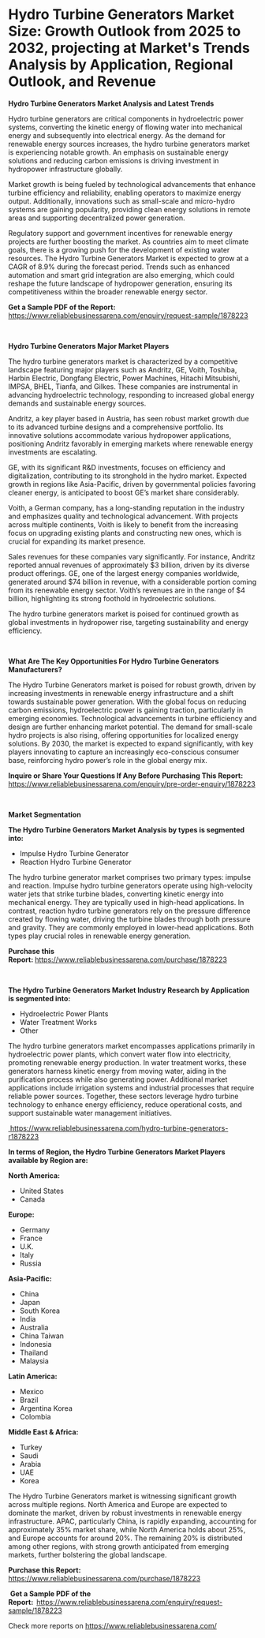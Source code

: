 <p><h1>Hydro Turbine Generators Market Size: Growth Outlook from 2025 to 2032, projecting at Market's Trends Analysis by Application, Regional Outlook, and Revenue</h1></p><p><strong>Hydro Turbine Generators Market Analysis and Latest Trends</strong></p>
<p><p>Hydro turbine generators are critical components in hydroelectric power systems, converting the kinetic energy of flowing water into mechanical energy and subsequently into electrical energy. As the demand for renewable energy sources increases, the hydro turbine generators market is experiencing notable growth. An emphasis on sustainable energy solutions and reducing carbon emissions is driving investment in hydropower infrastructure globally.</p><p>Market growth is being fueled by technological advancements that enhance turbine efficiency and reliability, enabling operators to maximize energy output. Additionally, innovations such as small-scale and micro-hydro systems are gaining popularity, providing clean energy solutions in remote areas and supporting decentralized power generation.</p><p>Regulatory support and government incentives for renewable energy projects are further boosting the market. As countries aim to meet climate goals, there is a growing push for the development of existing water resources. The Hydro Turbine Generators Market is expected to grow at a CAGR of 8.9% during the forecast period. Trends such as enhanced automation and smart grid integration are also emerging, which could reshape the future landscape of hydropower generation, ensuring its competitiveness within the broader renewable energy sector.</p></p>
<p><strong>Get a Sample PDF of the Report:&nbsp;</strong> <a href="https://www.reliablebusinessarena.com/enquiry/request-sample/1878223?utm_campaign=3559&utm_medium=2&utm_source=Github&utm_content=ia&utm_term=10042025&utm_id=hydro-turbine-generators">https://www.reliablebusinessarena.com/enquiry/request-sample/1878223</a></p>
<p>&nbsp;</p>
<p><strong>Hydro Turbine Generators Major Market Players</strong></p>
<p><p>The hydro turbine generators market is characterized by a competitive landscape featuring major players such as Andritz, GE, Voith, Toshiba, Harbin Electric, Dongfang Electric, Power Machines, Hitachi Mitsubishi, IMPSA, BHEL, Tianfa, and Gilkes. These companies are instrumental in advancing hydroelectric technology, responding to increased global energy demands and sustainable energy sources.</p><p>Andritz, a key player based in Austria, has seen robust market growth due to its advanced turbine designs and a comprehensive portfolio. Its innovative solutions accommodate various hydropower applications, positioning Andritz favorably in emerging markets where renewable energy investments are escalating. </p><p>GE, with its significant R&D investments, focuses on efficiency and digitalization, contributing to its stronghold in the hydro market. Expected growth in regions like Asia-Pacific, driven by governmental policies favoring cleaner energy, is anticipated to boost GE’s market share considerably.</p><p>Voith, a German company, has a long-standing reputation in the industry and emphasizes quality and technological advancement. With projects across multiple continents, Voith is likely to benefit from the increasing focus on upgrading existing plants and constructing new ones, which is crucial for expanding its market presence.</p><p>Sales revenues for these companies vary significantly. For instance, Andritz reported annual revenues of approximately $3 billion, driven by its diverse product offerings. GE, one of the largest energy companies worldwide, generated around $74 billion in revenue, with a considerable portion coming from its renewable energy sector. Voith’s revenues are in the range of $4 billion, highlighting its strong foothold in hydroelectric solutions.</p><p>The hydro turbine generators market is poised for continued growth as global investments in hydropower rise, targeting sustainability and energy efficiency.</p></p>
<p>&nbsp;</p>
<p><strong>What Are The Key Opportunities For Hydro Turbine Generators Manufacturers?</strong></p>
<p><p>The Hydro Turbine Generators market is poised for robust growth, driven by increasing investments in renewable energy infrastructure and a shift towards sustainable power generation. With the global focus on reducing carbon emissions, hydroelectric power is gaining traction, particularly in emerging economies. Technological advancements in turbine efficiency and design are further enhancing market potential. The demand for small-scale hydro projects is also rising, offering opportunities for localized energy solutions. By 2030, the market is expected to expand significantly, with key players innovating to capture an increasingly eco-conscious consumer base, reinforcing hydro power’s role in the global energy mix.</p></p>
<p><strong>Inquire or Share Your Questions If Any Before Purchasing This Report:</strong> <a href="https://www.reliablebusinessarena.com/enquiry/pre-order-enquiry/1878223?utm_campaign=3559&utm_medium=2&utm_source=Github&utm_content=ia&utm_term=10042025&utm_id=hydro-turbine-generators">https://www.reliablebusinessarena.com/enquiry/pre-order-enquiry/1878223</a></p>
<p>&nbsp;</p>
<p><strong>Market Segmentation</strong></p>
<p><strong>The Hydro Turbine Generators Market Analysis by types is segmented into:</strong></p>
<p><ul><li>Impulse Hydro Turbine Generator</li><li>Reaction Hydro Turbine Generator</li></ul></p>
<p><p>The hydro turbine generator market comprises two primary types: impulse and reaction. Impulse hydro turbine generators operate using high-velocity water jets that strike turbine blades, converting kinetic energy into mechanical energy. They are typically used in high-head applications. In contrast, reaction hydro turbine generators rely on the pressure difference created by flowing water, driving the turbine blades through both pressure and gravity. They are commonly employed in lower-head applications. Both types play crucial roles in renewable energy generation.</p></p>
<p><strong>Purchase this Report:&nbsp;</strong><a href="https://www.reliablebusinessarena.com/purchase/1878223?utm_campaign=3559&utm_medium=2&utm_source=Github&utm_content=ia&utm_term=10042025&utm_id=hydro-turbine-generators">https://www.reliablebusinessarena.com/purchase/1878223</a></p>
<p>&nbsp;</p>
<p><strong>The Hydro Turbine Generators Market Industry Research by Application is segmented into:</strong></p>
<p><ul><li>Hydroelectric Power Plants</li><li>Water Treatment Works</li><li>Other</li></ul></p>
<p><p>The hydro turbine generators market encompasses applications primarily in hydroelectric power plants, which convert water flow into electricity, promoting renewable energy production. In water treatment works, these generators harness kinetic energy from moving water, aiding in the purification process while also generating power. Additional market applications include irrigation systems and industrial processes that require reliable power sources. Together, these sectors leverage hydro turbine technology to enhance energy efficiency, reduce operational costs, and support sustainable water management initiatives.</p></p>
<p><a href="https://www.reliablebusinessarena.com/hydro-turbine-generators-r1878223?utm_campaign=3559&utm_medium=2&utm_source=Github&utm_content=ia&utm_term=10042025&utm_id=hydro-turbine-generators">&nbsp;https://www.reliablebusinessarena.com/hydro-turbine-generators-r1878223</a></p>
<p><strong>In terms of Region, the Hydro Turbine Generators Market Players available by Region are:</strong></p>
<p>
    <p> <strong> North America: </strong>
        <ul>
            <li>United States</li>
            <li>Canada</li>
        </ul>
        </p> 
    <p> <strong> Europe: </strong>
        <ul>
            <li>Germany</li>
            <li>France</li>
            <li>U.K.</li>
            <li>Italy</li>
            <li>Russia</li>
        </ul>
        </p> 
    <p> <strong> Asia-Pacific: </strong>
        <ul>
            <li>China</li>
            <li>Japan</li>
            <li>South Korea</li>
            <li>India</li>
            <li>Australia</li>
            <li>China Taiwan</li>
            <li>Indonesia</li>
            <li>Thailand</li>
            <li>Malaysia</li>
        </ul>
        </p> 
    <p> <strong> Latin America: </strong>
        <ul>
            <li>Mexico</li>
            <li>Brazil</li>
            <li>Argentina Korea</li>
            <li>Colombia</li>
        </ul>
        </p> 
    <p> <strong> Middle East & Africa: </strong>
        <ul>
            <li>Turkey</li>
            <li>Saudi</li>
            <li>Arabia</li>
            <li>UAE</li>
            <li>Korea</li>
        </ul>
    </p>
    </p>
<p><p>The Hydro Turbine Generators market is witnessing significant growth across multiple regions. North America and Europe are expected to dominate the market, driven by robust investments in renewable energy infrastructure. APAC, particularly China, is rapidly expanding, accounting for approximately 35% market share, while North America holds about 25%, and Europe accounts for around 20%. The remaining 20% is distributed among other regions, with strong growth anticipated from emerging markets, further bolstering the global landscape.</p></p>
<p><strong>Purchase this Report: </strong><a href="https://www.reliablebusinessarena.com/purchase/1878223?utm_campaign=3559&utm_medium=2&utm_source=Github&utm_content=ia&utm_term=10042025&utm_id=hydro-turbine-generators">https://www.reliablebusinessarena.com/purchase/1878223</a></p>
<p>&nbsp;<strong>Get a Sample PDF of the Report:&nbsp;&nbsp;</strong><a href="https://www.reliablebusinessarena.com/enquiry/request-sample/1878223?utm_campaign=3559&utm_medium=2&utm_source=Github&utm_content=ia&utm_term=10042025&utm_id=hydro-turbine-generators">https://www.reliablebusinessarena.com/enquiry/request-sample/1878223</a></p>
<p><strong></strong></p>
<p>Check more reports on <a href="https://www.reliablebusinessarena.com/?utm_campaign=3559&utm_medium=2&utm_source=Github&utm_content=ia&utm_term=10042025&utm_id=hydro-turbine-generators">https://www.reliablebusinessarena.com/</a></p>